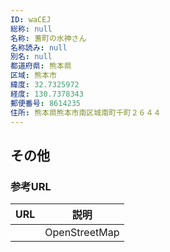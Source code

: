 ```yaml
---
ID: waCEJ
総称: null
名称: 蓍町の水神さん
名称読み: null
別名: null
都道府県: 熊本県
区域: 熊本市
緯度: 32.7325972
経度: 130.7378343
郵便番号: 8614235
住所: 熊本県熊本市南区城南町千町２６４４
---
```


## その他

### 参考URL

| URL | 説明          |
| --- | ------------- |
|     | OpenStreetMap |
